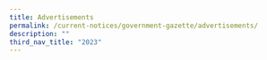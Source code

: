 ```yaml
---
title: Advertisements
permalink: /current-notices/government-gazette/advertisements/
description: ""
third_nav_title: "2023"
---
```


